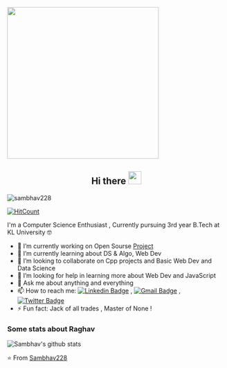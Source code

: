 <img src="https://camo.githubusercontent.com/3b7c592ede97b6138ffd4b1cc1541c2f3b11fd39/687474703a2f2f33312e6d656469612e74756d626c722e636f6d2f31376665613932306666333665663466356238373764353231366137616164392f74756d626c725f6d6f39786a65387a5a34317163626975666f315f313238302e676966" height="350px" width ="350px">


<h2 align="Center">  Hi there <img src="https://media.giphy.com/media/WUlplcMpOCEmTGBtBW/giphy.gif" width="30"> </h3>
<p align="left"> <img src="https://komarev.com/ghpvc/?username=sambhav228" alt="sambhav228" /> </p>

[![HitCount](http://hits.dwyl.com/sambhav228/sambhav228.svg)](http://hits.dwyl.com/sambhav228/sambhav228)

I'm a Computer Science Enthusiast , Currently pursuing 3rd year B.Tech at KL University 🤓

- 🔭 I’m currently working on Open Sourse [Project](https://github.com/sambhav228/Stulysis)
- 🌱 I’m currently learning about DS & Algo, Web Dev 
- 👯 I’m looking to collaborate on Cpp projects and Basic Web Dev and Data Science
- 🤔 I’m looking for help in learning more about Web Dev and JavaScript
- 💬 Ask me about anything and everything 
- 📫 How to reach me:
[![Linkedin Badge](https://img.shields.io/badge/-LinkedIn-blue?style=flat-square&logo=Linkedin&logoColor=white&link=https://www.linkedin.com/in/sambhav228/)](https://www.linkedin.com/in/sambhav228/) 
, [![Gmail Badge](https://img.shields.io/badge/-Gmail-c14438?style=flat-square&logo=Gmail&logoColor=white&link=mailto:sambhavkumar228@gmail.com)](mailto:sambhavkumar228@gmail.com)
,[![Twitter Badge](https://img.shields.io/badge/-sambhav-1ca0f1?style=flat-square&logo=twitter&logoColor=white&link=https://twitter.com/sambhav228)](https://twitter.com/sambhav228)
- ⚡ Fun fact: Jack of all trades , Master of None ! 

### Some stats about Raghav
<img alt="Sambhav's github stats" src="https://github-readme-stats.vercel.app/api?username=sambhav228&&show_icons=true&title_color=ffffff&icon_color=bb2acf&text_color=daf7dc&bg_color=151515" >

⭐️ From [Sambhav228](https://github.com/sambhav228)


